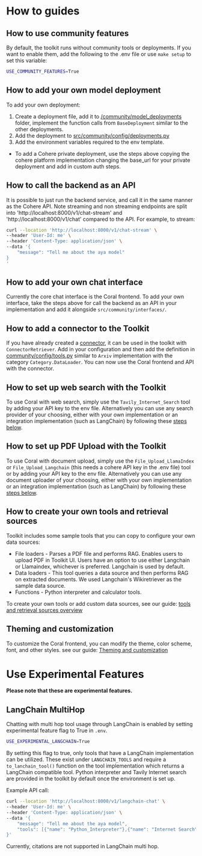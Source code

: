 
# How to guides

## How to use community features

By default, the toolkit runs without community tools or deployments. If you want to enable them, add the following to the .env file or use `make setup` to set this variable:

```bash
USE_COMMUNITY_FEATURES=True
```

## How to add your own model deployment

To add your own deployment:
  1. Create a deployment file, add it to [/community/model_deployments](https://github.com/cohere-ai/cohere-toolkit/tree/main/src/community/model_deployments) folder, implement the function calls from `BaseDeployment` similar to the other deployments.
  2. Add the deployment to [src/community/config/deployments.py](https://github.com/cohere-ai/cohere-toolkit/blob/main/src/community/config/deployments.py)
  3. Add the environment variables required to the env template.
- To add a Cohere private deployment, use the steps above copying the cohere platform implementation changing the base_url for your private deployment and add in custom auth steps.

## How to call the backend as an API

It is possible to just run the backend service, and call it in the same manner as the Cohere API. Note streaming and non streaming endpoints are split into 'http://localhost:8000/v1/chat-stream' and 'http://localhost:8000/v1/chat' compared to the API. For example, to stream:

```bash
curl --location 'http://localhost:8000/v1/chat-stream' \
--header 'User-Id: me' \
--header 'Content-Type: application/json' \
--data '{
    "message": "Tell me about the aya model"
}
'
```

## How to add your own chat interface

Currently the core chat interface is the Coral frontend. To add your own interface, take the steps above for call the backend as an API in your implementation and add it alongside `src/community/interfaces/`.

## How to add a connector to the Toolkit

If you have already created a [connector](https://docs.cohere.com/docs/connectors), it can be used in the toolkit with `ConnectorRetriever`. Add in your configuration and then add the definition in [community/config/tools.py](https://github.com/cohere-ai/cohere-toolkit/blob/main/src/community/config/tools.py) similar to `Arxiv` implementation with the category `Category.DataLoader`. You can now use the Coral frontend and API with the connector.

## How to set up web search with the Toolkit

To use Coral with web search, simply use the `Tavily_Internet_Search` tool by adding your API key to the env file. Alternatively you can use any search provider of your choosing, either with your own implementation or an integration implementation (such as LangChain) by following these [steps below](custom_tool_guides/tool_guide.md).

## How to set up PDF Upload with the Toolkit

To use Coral with document upload, simply use the `File_Upload_LlamaIndex` or `File_Upload_Langchain` (this needs a cohere API key in the .env file) tool or by adding your API key to the env file. Alternatively you can use any document uploader of your choosing, either with your own implementation or an integration implementation (such as LangChain) by following these [steps below](custom_tool_guides/tool_guide.md).

## How to create your own tools and retrieval sources

Toolkit includes some sample tools that you can copy to configure your own data sources:

- File loaders - Parses a PDF file and performs RAG. Enables users to upload PDF in Toolkit UI. Users have an option to use either Langchain or Llamaindex, whichever is preferred. Langchain is used by default.
- Data loaders - This tool queries a data source and then performs RAG on extracted documents. We used Langchain's Wikiretriever as the sample data source.
- Functions - Python interpreter and calculator tools.

To create your own tools or add custom data sources, see our guide: [tools and retrieval sources overview](custom_tool_guides/tool_guide.md)

## Theming and customization

To customize the Coral frontend, you can modify the theme, color scheme, font, and other styles. see our guide: [Theming and customization](/docs/theming.md)

# Use Experimental Features

**Please note that these are experimental features.**

## LangChain MultiHop

Chatting with multi hop tool usage through LangChain is enabled by setting experimental feature flag to True in `.env`. 

```bash
USE_EXPERIMENTAL_LANGCHAIN=True
```

By setting this flag to true, only tools that have a LangChain implementation can be utilized. 
These exist under `LANGCHAIN_TOOLS` and require a `to_lanchain_tool()` function on the tool implementation which returns a LangChain compatible tool. 
Python interpreter and Tavily Internet search are provided in the toolkit by default once the environment is set up.

Example API call:
```bash
curl --location 'http://localhost:8000/v1/langchain-chat' \
--header 'User-Id: me' \
--header 'Content-Type: application/json' \
--data '{
    "message": "Tell me about the aya model",
    "tools": [{"name": "Python_Interpreter"},{"name": "Internet Search"},]
}'
```

Currently, citations are not supported in LangChain multi hop.
